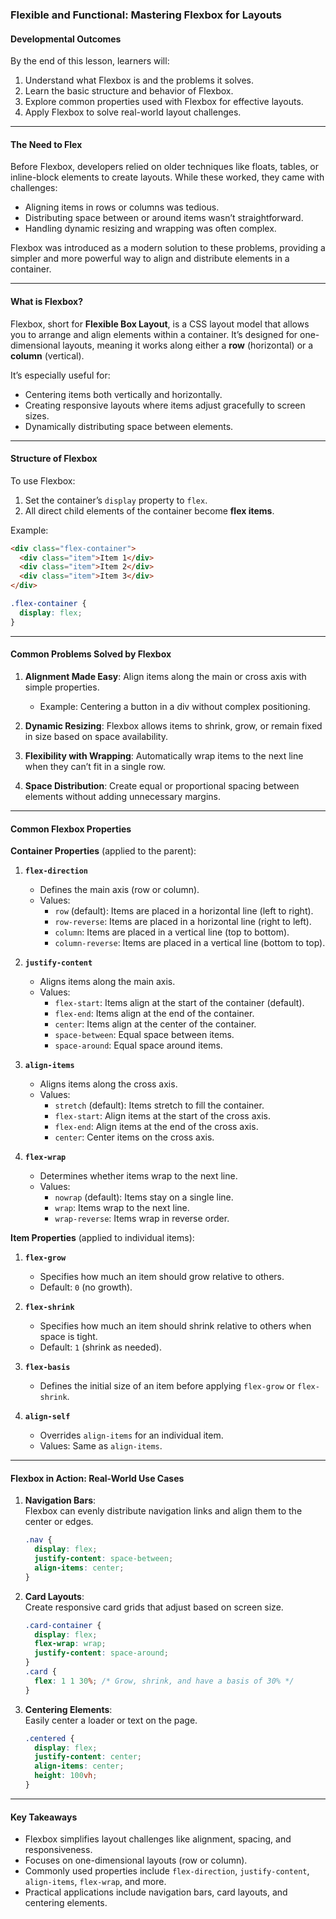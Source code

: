 ### **Flexible and Functional: Mastering Flexbox for Layouts**

#### **Developmental Outcomes**  
By the end of this lesson, learners will:  
1. Understand what Flexbox is and the problems it solves.  
2. Learn the basic structure and behavior of Flexbox.  
3. Explore common properties used with Flexbox for effective layouts.  
4. Apply Flexbox to solve real-world layout challenges.

---

#### **The Need to Flex**  
Before Flexbox, developers relied on older techniques like floats, tables, or inline-block elements to create layouts. While these worked, they came with challenges:  
- Aligning items in rows or columns was tedious.  
- Distributing space between or around items wasn’t straightforward.  
- Handling dynamic resizing and wrapping was often complex.  

Flexbox was introduced as a modern solution to these problems, providing a simpler and more powerful way to align and distribute elements in a container.  

---

#### **What is Flexbox?**  
Flexbox, short for **Flexible Box Layout**, is a CSS layout model that allows you to arrange and align elements within a container. It’s designed for one-dimensional layouts, meaning it works along either a **row** (horizontal) or a **column** (vertical).  

It’s especially useful for:  
- Centering items both vertically and horizontally.  
- Creating responsive layouts where items adjust gracefully to screen sizes.  
- Dynamically distributing space between elements.

---

#### **Structure of Flexbox**  

To use Flexbox:  
1. Set the container’s `display` property to `flex`.  
2. All direct child elements of the container become **flex items**.  

Example:  
```html
<div class="flex-container">
  <div class="item">Item 1</div>
  <div class="item">Item 2</div>
  <div class="item">Item 3</div>
</div>
```

```css
.flex-container {
  display: flex;
}
```

---

#### **Common Problems Solved by Flexbox**  

1. **Alignment Made Easy**: Align items along the main or cross axis with simple properties.  
   - Example: Centering a button in a div without complex positioning.  

2. **Dynamic Resizing**: Flexbox allows items to shrink, grow, or remain fixed in size based on space availability.  

3. **Flexibility with Wrapping**: Automatically wrap items to the next line when they can’t fit in a single row.  

4. **Space Distribution**: Create equal or proportional spacing between elements without adding unnecessary margins.

---

#### **Common Flexbox Properties**  

**Container Properties** (applied to the parent):  

1. **`flex-direction`**  
   - Defines the main axis (row or column).  
   - Values:  
     - `row` (default): Items are placed in a horizontal line (left to right).  
     - `row-reverse`: Items are placed in a horizontal line (right to left).  
     - `column`: Items are placed in a vertical line (top to bottom).  
     - `column-reverse`: Items are placed in a vertical line (bottom to top).  

2. **`justify-content`**  
   - Aligns items along the main axis.  
   - Values:  
     - `flex-start`: Items align at the start of the container (default).  
     - `flex-end`: Items align at the end of the container.  
     - `center`: Items align at the center of the container.  
     - `space-between`: Equal space between items.  
     - `space-around`: Equal space around items.  

3. **`align-items`**  
   - Aligns items along the cross axis.  
   - Values:  
     - `stretch` (default): Items stretch to fill the container.  
     - `flex-start`: Align items at the start of the cross axis.  
     - `flex-end`: Align items at the end of the cross axis.  
     - `center`: Center items on the cross axis.  

4. **`flex-wrap`**  
   - Determines whether items wrap to the next line.  
   - Values:  
     - `nowrap` (default): Items stay on a single line.  
     - `wrap`: Items wrap to the next line.  
     - `wrap-reverse`: Items wrap in reverse order.  

**Item Properties** (applied to individual items):  

1. **`flex-grow`**  
   - Specifies how much an item should grow relative to others.  
   - Default: `0` (no growth).  

2. **`flex-shrink`**  
   - Specifies how much an item should shrink relative to others when space is tight.  
   - Default: `1` (shrink as needed).  

3. **`flex-basis`**  
   - Defines the initial size of an item before applying `flex-grow` or `flex-shrink`.  

4. **`align-self`**  
   - Overrides `align-items` for an individual item.  
   - Values: Same as `align-items`.  

---

#### **Flexbox in Action: Real-World Use Cases**  

1. **Navigation Bars**:  
   Flexbox can evenly distribute navigation links and align them to the center or edges.  
   ```css
   .nav {
     display: flex;
     justify-content: space-between;
     align-items: center;
   }
   ```

2. **Card Layouts**:  
   Create responsive card grids that adjust based on screen size.  
   ```css
   .card-container {
     display: flex;
     flex-wrap: wrap;
     justify-content: space-around;
   }
   .card {
     flex: 1 1 30%; /* Grow, shrink, and have a basis of 30% */
   }
   ```

3. **Centering Elements**:  
   Easily center a loader or text on the page.  
   ```css
   .centered {
     display: flex;
     justify-content: center;
     align-items: center;
     height: 100vh;
   }
   ```

---

#### **Key Takeaways**  

- Flexbox simplifies layout challenges like alignment, spacing, and responsiveness.  
- Focuses on one-dimensional layouts (row or column).  
- Commonly used properties include `flex-direction`, `justify-content`, `align-items`, `flex-wrap`, and more.  
- Practical applications include navigation bars, card layouts, and centering elements.  